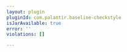 ```yaml
---
layout: plugin
pluginId: com.palantir.baseline-checkstyle
isJarAvailable: true
error: ''
violations: []

---
```


